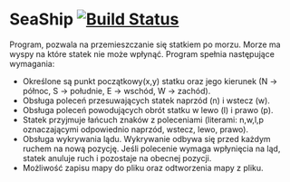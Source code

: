 # SeaShip [![Build Status](https://travis-ci.org/ronek22/SeaShip.svg?branch=master)](https://travis-ci.org/ronek22/SeaShip)
Program, pozwala na przemieszczanie się statkiem po morzu. Morze ma wyspy na które statek nie może wpłynąć.
Program spełnia następujące wymagania:
- Określone są punkt początkowy(x,y) statku oraz jego kierunek (N -> północ, S -> południe, E -> wschód, W -> zachód).
- Obsługa poleceń przesuwających statek naprzód (n) i wstecz (w).
- Obsługa poleceń powodujących obrót statku w lewo (l) i prawo (p).
- Statek przyjmuje łańcuch znaków z poleceniami (literami: n,w,l,p oznaczającymi odpowiednio naprzód,
wstecz, lewo, prawo).
- Obsługa wykrywania lądu. Wykrywanie odbywa się przed każdym ruchem na
nową pozycję. Jeśli polecenie wymaga wpłynięcia na ląd, statek anuluje ruch i pozostaje
na obecnej pozycji.
- Możliwość zapisu mapy do pliku oraz odtworzenia mapy z pliku.

